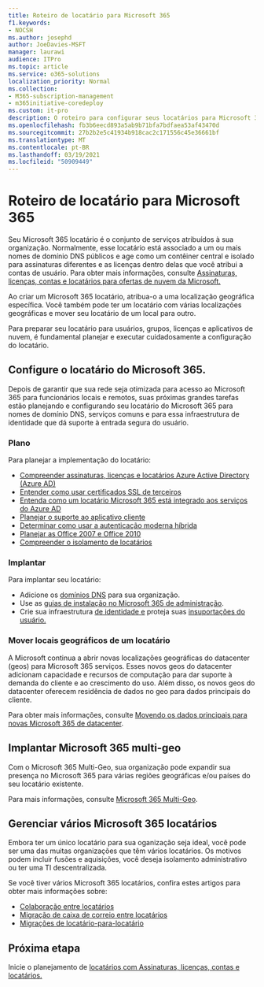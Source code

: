 ```yaml
---
title: Roteiro de locatário para Microsoft 365
f1.keywords:
- NOCSH
ms.author: josephd
author: JoeDavies-MSFT
manager: laurawi
audience: ITPro
ms.topic: article
ms.service: o365-solutions
localization_priority: Normal
ms.collection:
- M365-subscription-management
- m365initiative-coredeploy
ms.custom: it-pro
description: O roteiro para configurar seus locatários para Microsoft 365.
ms.openlocfilehash: fb3b6eecd893a5ab9b71bfa7bdfaea53af43470d
ms.sourcegitcommit: 27b2b2e5c41934b918cac2c171556c45e36661bf
ms.translationtype: MT
ms.contentlocale: pt-BR
ms.lasthandoff: 03/19/2021
ms.locfileid: "50909449"
---
```

# <a name="tenant-roadmap-for-microsoft-365"></a>Roteiro de locatário para Microsoft 365

Seu Microsoft 365 locatário é o conjunto de serviços atribuídos à sua organização. Normalmente, esse locatário está associado a um ou mais nomes de domínio DNS públicos e age como um contêiner central e isolado para assinaturas diferentes e as licenças dentro delas que você atribui a contas de usuário. Para obter mais informações, consulte [Assinaturas, licenças, contas e locatários para ofertas de nuvem da Microsoft.](subscriptions-licenses-accounts-and-tenants-for-microsoft-cloud-offerings.md)

Ao criar um Microsoft 365 locatário, atribua-o a uma localização geográfica específica. Você também pode ter um locatário com várias localizações geográficas e mover seu locatário de um local para outro.

Para preparar seu locatário para usuários, grupos, licenças e aplicativos de nuvem, é fundamental planejar e executar cuidadosamente a configuração do locatário.

## <a name="set-up-your-microsoft-365-tenant"></a>Configure o locatário do Microsoft 365.

Depois de garantir que sua rede seja otimizada para acesso ao Microsoft 365 para funcionários locais e remotos, suas próximas grandes tarefas estão planejando e configurando seu locatário do Microsoft 365 para nomes de domínio DNS, serviços comuns e para essa infraestrutura de identidade que dá suporte à entrada segura do usuário.

### <a name="plan"></a>Plano

Para planejar a implementação do locatário:

- [Compreender assinaturas, licenças e locatários Azure Active Directory (Azure AD)](subscriptions-licenses-accounts-and-tenants-for-microsoft-cloud-offerings.md)
- [Entender como usar certificados SSL de terceiros](plan-for-third-party-ssl-certificates.md)
- [Entenda como um locatário Microsoft 365 está integrado aos serviços do Azure AD](integrated-apps-and-azure-ads.md)
- [Planejar o suporte ao aplicativo cliente](microsoft-365-client-support-certificate-based-authentication.md)
- [Determinar como usar a autenticação moderna híbrida](hybrid-modern-auth-overview.md)
- [Planejar as Office 2007 e Office 2010](plan-upgrade-previous-versions-office.md)
- [Compreender o isolamento de locatários](microsoft-365-tenant-isolation-overview.md)

### <a name="deploy"></a>Implantar

Para implantar seu locatário: 

- Adicione os [domínios DNS](../admin/setup/add-domain.md) para sua organização.
- Use as [guias de instalação no Microsoft 365 de administração](setup-guides-for-microsoft-365.md).
- Crie sua infraestrutura [de identidade e](identity-roadmap-microsoft-365.md) proteja suas [insuportações do usuário.](microsoft-365-secure-sign-in.md)

### <a name="move-a-tenants-geographic-locations"></a>Mover locais geográficos de um locatário

A Microsoft continua a abrir novas localizações geográficas do datacenter (geos) para Microsoft 365 serviços. Esses novos geos do datacenter adicionam capacidade e recursos de computação para dar suporte à demanda do cliente e ao crescimento do uso. Além disso, os novos geos do datacenter oferecem residência de dados no geo para dados principais do cliente.

Para obter mais informações, consulte [Movendo os dados principais para novas Microsoft 365 de datacenter](moving-data-to-new-datacenter-geos.md).


## <a name="deploy-microsoft-365-multi-geo"></a>Implantar Microsoft 365 multi-geo

Com o Microsoft 365 Multi-Geo, sua organização pode expandir sua presença no Microsoft 365 para várias regiões geográficas e/ou países do seu locatário existente.

Para mais informações, consulte [Microsoft 365 Multi-Geo](microsoft-365-multi-geo.md).

## <a name="manage-multiple-microsoft-365-tenants"></a>Gerenciar vários Microsoft 365 locatários 

Embora ter um único locatário para sua oganização seja ideal, você pode ser uma das muitas organizações que têm vários locatários. Os motivos podem incluir fusões e aquisições, você deseja isolamento administrativo ou ter uma TI descentralizada.

Se você tiver vários Microsoft 365 locatários, confira estes artigos para obter mais informações sobre:

- [Colaboração entre locatários](microsoft-365-inter-tenant-collaboration.md)
- [Migração de caixa de correio entre locatários](cross-tenant-mailbox-migration.md)
- [Migrações de locatário-para-locatário](microsoft-365-tenant-to-tenant-migrations.md)

## <a name="next-step"></a>Próxima etapa

Inicie o planejamento de [locatários com Assinaturas, licenças, contas e locatários.](subscriptions-licenses-accounts-and-tenants-for-microsoft-cloud-offerings.md)